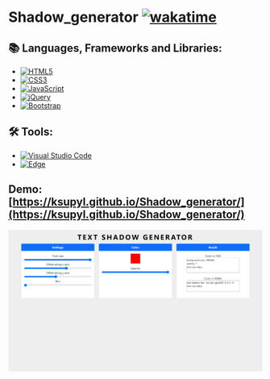 # Shadow_generator [![wakatime](https://wakatime.com/badge/github/ksupyl/Shadow_generator.svg)](https://wakatime.com/badge/github/ksupyl/Shadow_generator)

## :books: Languages, Frameworks and Libraries:
- [![HTML5](https://img.shields.io/badge/html5-%23E34F26.svg?style=for-the-badge&logo=html5&logoColor=white)](https://developer.mozilla.org/en-US/docs/Web/HTML)
- [![CSS3](https://img.shields.io/badge/css3-%231572B6.svg?style=for-the-badge&logo=css3&logoColor=white)](https://www.w3schools.com/css/)
- [![JavaScript](https://img.shields.io/badge/javascript-%23323330.svg?style=for-the-badge&logo=javascript&logoColor=%23F7DF1E)](https://developer.mozilla.org/en-US/docs/Web/JavaScript)
- [![jQuery](https://img.shields.io/badge/jquery-%230769AD.svg?style=for-the-badge&logo=jquery&logoColor=white)](https://jquery.com)
- [![Bootstrap](https://img.shields.io/badge/bootstrap-%238511FA.svg?style=for-the-badge&logo=bootstrap&logoColor=white)](https://getbootstrap.com)


## :hammer_and_wrench: Tools:
- [![Visual Studio Code](https://img.shields.io/badge/Visual%20Studio%20Code-0078d7.svg?style=for-the-badge&logo=visual-studio-code&logoColor=white)](https://code.visualstudio.com/)
- [![Edge](https://img.shields.io/badge/Edge-0078D7?style=for-the-badge&logo=Microsoft-edge&logoColor=white)](https://www.microsoft.com/en-us/edge/?form=MA13FJ)

## **Demo:** [https://ksupyl.github.io/Shadow_generator/](https://ksupyl.github.io/Shadow_generator/)
![Demonstration](./img/Demostration.png)
